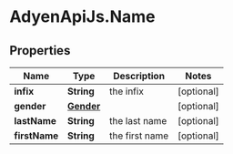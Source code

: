 # AdyenApiJs.Name

## Properties
Name | Type | Description | Notes
------------ | ------------- | ------------- | -------------
**infix** | **String** | the infix | [optional] 
**gender** | [**Gender**](Gender.md) |  | [optional] 
**lastName** | **String** | the last name | [optional] 
**firstName** | **String** | the first name | [optional] 


